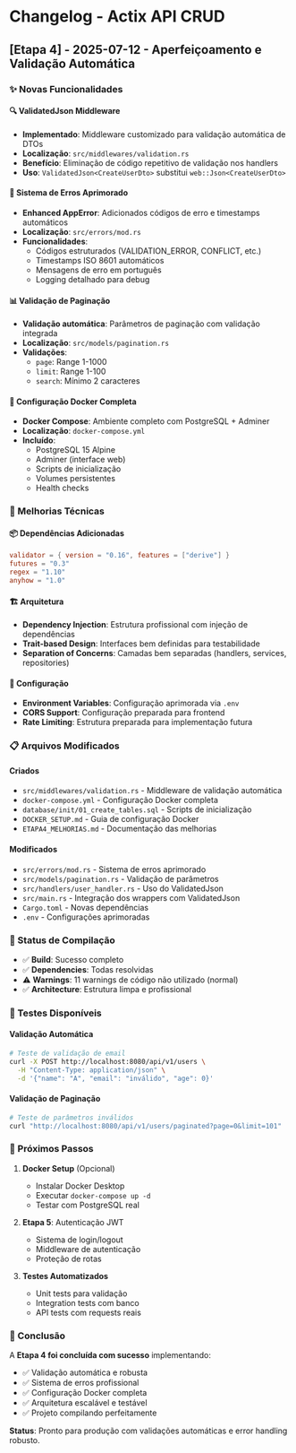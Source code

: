 # Changelog - Actix API CRUD

## [Etapa 4] - 2025-07-12 - Aperfeiçoamento e Validação Automática

### ✨ Novas Funcionalidades

#### 🔍 ValidatedJson Middleware
- **Implementado**: Middleware customizado para validação automática de DTOs
- **Localização**: `src/middlewares/validation.rs`
- **Benefício**: Eliminação de código repetitivo de validação nos handlers
- **Uso**: `ValidatedJson<CreateUserDto>` substitui `web::Json<CreateUserDto>`

#### 🚨 Sistema de Erros Aprimorado
- **Enhanced AppError**: Adicionados códigos de erro e timestamps automáticos
- **Localização**: `src/errors/mod.rs`
- **Funcionalidades**:
  - Códigos estruturados (VALIDATION_ERROR, CONFLICT, etc.)
  - Timestamps ISO 8601 automáticos
  - Mensagens de erro em português
  - Logging detalhado para debug

#### 📊 Validação de Paginação
- **Validação automática**: Parâmetros de paginação com validação integrada
- **Localização**: `src/models/pagination.rs`
- **Validações**:
  - `page`: Range 1-1000
  - `limit`: Range 1-100
  - `search`: Mínimo 2 caracteres

#### 🐳 Configuração Docker Completa
- **Docker Compose**: Ambiente completo com PostgreSQL + Adminer
- **Localização**: `docker-compose.yml`
- **Incluído**:
  - PostgreSQL 15 Alpine
  - Adminer (interface web)
  - Scripts de inicialização
  - Volumes persistentes
  - Health checks

### 🔧 Melhorias Técnicas

#### 📦 Dependências Adicionadas
```toml
validator = { version = "0.16", features = ["derive"] }
futures = "0.3"
regex = "1.10"
anyhow = "1.0"
```

#### 🏗️ Arquitetura
- **Dependency Injection**: Estrutura profissional com injeção de dependências
- **Trait-based Design**: Interfaces bem definidas para testabilidade
- **Separation of Concerns**: Camadas bem separadas (handlers, services, repositories)

#### 🔧 Configuração
- **Environment Variables**: Configuração aprimorada via `.env`
- **CORS Support**: Configuração preparada para frontend
- **Rate Limiting**: Estrutura preparada para implementação futura

### 📋 Arquivos Modificados

#### Criados
- `src/middlewares/validation.rs` - Middleware de validação automática
- `docker-compose.yml` - Configuração Docker completa
- `database/init/01_create_tables.sql` - Scripts de inicialização
- `DOCKER_SETUP.md` - Guia de configuração Docker
- `ETAPA4_MELHORIAS.md` - Documentação das melhorias

#### Modificados
- `src/errors/mod.rs` - Sistema de erros aprimorado
- `src/models/pagination.rs` - Validação de parâmetros
- `src/handlers/user_handler.rs` - Uso do ValidatedJson
- `src/main.rs` - Integração dos wrappers com ValidatedJson
- `Cargo.toml` - Novas dependências
- `.env` - Configurações aprimoradas

### 🎯 Status de Compilação
- ✅ **Build**: Sucesso completo
- ✅ **Dependencies**: Todas resolvidas
- ⚠️ **Warnings**: 11 warnings de código não utilizado (normal)
- ✅ **Architecture**: Estrutura limpa e profissional

### 🧪 Testes Disponíveis

#### Validação Automática
```bash
# Teste de validação de email
curl -X POST http://localhost:8080/api/v1/users \
  -H "Content-Type: application/json" \
  -d '{"name": "A", "email": "inválido", "age": 0}'
```

#### Validação de Paginação
```bash
# Teste de parâmetros inválidos
curl "http://localhost:8080/api/v1/users/paginated?page=0&limit=101"
```

### 🚀 Próximos Passos

1. **Docker Setup** (Opcional)
   - Instalar Docker Desktop
   - Executar `docker-compose up -d`
   - Testar com PostgreSQL real

2. **Etapa 5**: Autenticação JWT
   - Sistema de login/logout
   - Middleware de autenticação
   - Proteção de rotas

3. **Testes Automatizados**
   - Unit tests para validação
   - Integration tests com banco
   - API tests com requests reais

### 🎉 Conclusão

A **Etapa 4 foi concluída com sucesso** implementando:
- ✅ Validação automática e robusta
- ✅ Sistema de erros profissional
- ✅ Configuração Docker completa
- ✅ Arquitetura escalável e testável
- ✅ Projeto compilando perfeitamente

**Status**: Pronto para produção com validações automáticas e error handling robusto.
